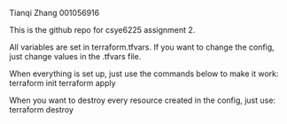 Tianqi Zhang 001056916

This is the github repo for csye6225 assignment 2.

All variables are set in terraform.tfvars. If you want to change the config, just 
change values in the .tfvars file.

When everything is set up, just use the commands below to make it work:
terraform init
terraform apply

When you want to destroy every resource created in the config, just use:
terraform destroy

